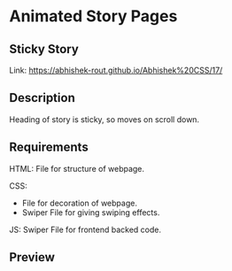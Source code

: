 # Animated Story Pages

## Sticky Story

  Link: https://abhishek-rout.github.io/Abhishek%20CSS/17/

## Description
Heading of story is sticky, so moves on scroll down.

## Requirements

HTML: File for structure of webpage.

CSS:
- File for decoration of webpage.
- Swiper File for giving swiping effects.

JS: Swiper File for frontend backed code.

## Preview
